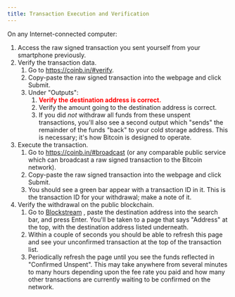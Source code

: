 ```yaml
---
title: Transaction Execution and Verification
---
```


On any Internet-connected computer:

1. Access the <span class="warning">raw signed transaction</span> you sent
yourself from your smartphone previously.
1. Verify the transaction data.
    1. Go to <https://coinb.in/#verify>.
    1. Copy-paste the <span class="warning">raw signed transaction</span> into
    the webpage and click Submit.
    1. Under "Outputs":
        1. **<span style="color: red;">Verify the destination address is correct.</span>**
        1. Verify the amount going to the destination address is correct.
        1. If you did *not* withdraw all funds from these unspent transactions,
        you'll also see a second output which "sends" the remainder of the
        funds "back" to your
        <span class="warning">cold storage address</span>. This is necessary;
        it's how Bitcoin is designed to operate.
1. Execute the transaction.
    1. Go to <https://coinb.in/#broadcast> (or any comparable public service
    which can broadcast a <span class="warning">raw signed transaction</span>
    to the Bitcoin network).
    1. Copy-paste the <span class="warning">raw signed transaction</span> into the webpage and click Submit.
    1. You should see a green bar appear with a
    <span class="warning">transaction ID</span> in it. This is the
    <span class="warning">transaction ID</span> for your withdrawal; make a
    note of it.
1. Verify the withdrawal on the public blockchain.
    1. Go to [Blockstream](https://blockstream.info/) , paste
    the <span class="warning">destination address</span> into the search bar,
    and press Enter. You'll be taken to a page that says "Address" at
    the top, with the <span class="warning">destination address</span> listed underneath.
    1. Within a couple of seconds you should be able to refresh this page and see your
    unconfirmed transaction at the top of the transaction list.
    1. Periodically refresh the page until you see the funds reflected in "Confirmed Unspent".
    This may take anywhere from several minutes to many hours depending upon the fee rate you
    paid and how many other transactions are currently waiting to be confirmed on the network.
